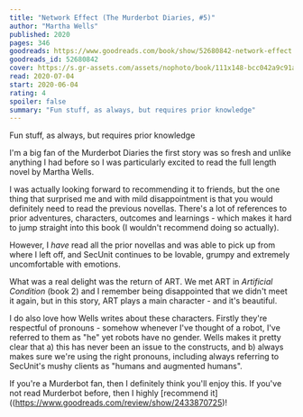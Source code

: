 ```yaml
---
title: "Network Effect (The Murderbot Diaries, #5)"
author: "Martha Wells"
published: 2020
pages: 346
goodreads: https://www.goodreads.com/book/show/52680842-network-effect
goodreads_id: 52680842
cover: https://s.gr-assets.com/assets/nophoto/book/111x148-bcc042a9c91a29c1d680899eff700a03.png
read: 2020-07-04
start: 2020-06-04
rating: 4
spoiler: false
summary: "Fun stuff, as always, but requires prior knowledge"
---
```


Fun stuff, as always, but requires prior knowledge

I'm a big fan of the Murderbot Diaries the first story was so fresh and unlike anything I had before so I was particularly excited to read the full length novel by Martha Wells.

I was actually looking forward to recommending it to friends, but the one thing that surprised me and with mild disappointment is that you would definitely need to read the previous novellas. There's a lot of references to prior adventures, characters, outcomes and learnings - which makes it hard to jump straight into this book (I wouldn't recommend doing so actually).

However, I _have_ read all the prior novellas and was able to pick up from where I left off, and SecUnit continues to be lovable, grumpy and extremely uncomfortable with emotions.

What was a real delight was the return of ART. We met ART in _Artificial Condition_ (book 2) and I remember being disappointed that we didn't meet it again, but in this story, ART plays a main character - and it's beautiful.

I do also love how Wells writes about these characters. Firstly they're respectful of pronouns - somehow whenever I've thought of a robot, I've referred to them as "he" yet robots have no gender. Wells makes it pretty clear that a) this has never been an issue to the constructs, and b) always makes sure we're using the right pronouns, including always referring to SecUnit's mushy clients as "humans and augmented humans".

If you're a Murderbot fan, then I definitely think you'll enjoy this. If you've not read Murderbot before, then I highly [recommend it]((https://www.goodreads.com/review/show/2433870725)!
